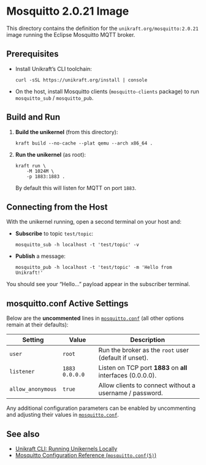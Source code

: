 # Mosquitto 2.0.21 Image

This directory contains the definition for the `unikraft.org/mosquitto:2.0.21` image running the Eclipse Mosquitto MQTT broker.

## Prerequisites

- Install Unikraft’s CLI toolchain:  
    ```console
    curl -sSL https://unikraft.org/install | console
    ```
- On the host, install Mosquitto clients (`mosquitto-clients` package) to run `mosquitto_sub` / `mosquitto_pub`.

## Build and Run

1. **Build the unikernel** (from this directory):
    ```console
    kraft build --no-cache --plat qemu --arch x86_64 .
    ```
2. **Run the unikernel** (as root):
    ```console
    kraft run \
        -M 1024M \
        -p 1883:1883 .
    ```

   By default this will listen for MQTT on port `1883`.

## Connecting from the Host

With the unikernel running, open a second terminal on your host and:

- **Subscribe** to topic `test/topic`:

  ```console
  mosquitto_sub -h localhost -t 'test/topic' -v
  ```
- **Publish** a message:

  ```console
  mosquitto_pub -h localhost -t 'test/topic' -m 'Hello from Unikraft!'
  ```

You should see your “Hello…” payload appear in the subscriber terminal.

## mosquitto.conf Active Settings

Below are the **uncommented** lines in [`mosquitto.conf`](mosquitto.conf) (all other options remain at their defaults):

| Setting           | Value          | Description                                                  |
| ----------------- | -------------- | ------------------------------------------------------------ |
| `user`            | `root`         | Run the broker as the `root` user (default if unset).        |
| `listener`        | `1883 0.0.0.0` | Listen on TCP port **1883** on **all** interfaces (0.0.0.0). |
| `allow_anonymous` | `true`         | Allow clients to connect without a username / password.        |

Any additional configuration parameters can be enabled by uncommenting and adjusting their values in [`mosquitto.conf`](mosquitto.conf).

## See also

- [Unikraft CLI: Running Unikernels Locally](https://unikraft.org/docs/cli/running)
- [Mosquitto Configuration Reference (`mosquitto.conf(5)`)](https://mosquitto.org/man/mosquitto-conf-5.html)
